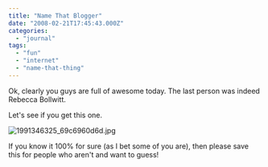 ```yaml
---
title: "Name That Blogger"
date: "2008-02-21T17:45:43.000Z"
categories: 
  - "journal"
tags: 
  - "fun"
  - "internet"
  - "name-that-thing"
---
```


Ok, clearly you guys are full of awesome today. The last person was indeed Rebecca Bollwitt.

Let's see if you get this one.

![1991346325_69c6960d6d.jpg](http://www.migratorynerd.com/wp-content/uploads/2008/02/1991346325_69c6960d6d.jpg)

If you know it 100% for sure (as I bet some of you are), then please save this for people who aren't and want to guess!
